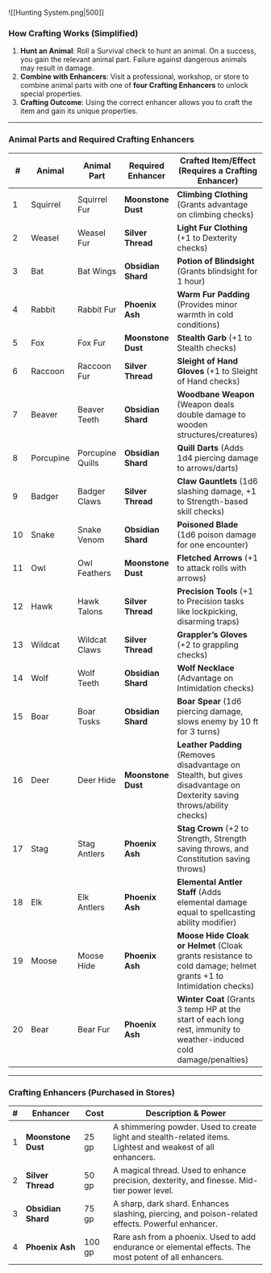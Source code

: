 ![[Hunting System.png|500]]
### **How Crafting Works (Simplified)**

1. **Hunt an Animal**: Roll a Survival check to hunt an animal. On a success, you gain the relevant animal part. Failure against dangerous animals may result in damage.
2. **Combine with Enhancers**: Visit a professional, workshop, or store to combine animal parts with one of **four Crafting Enhancers** to unlock special properties.
3. **Crafting Outcome**: Using the correct enhancer allows you to craft the item and gain its unique properties.

---

### **Animal Parts and Required Crafting Enhancers**

| #   | Animal    | Animal Part           | Required Enhancer    | Crafted Item/Effect (Requires a Crafting Enhancer)                                                                  |
| --- | --------- | --------------------- | -------------------- | ------------------------------------------------------------------------------------------------------------------- |
| 1   | Squirrel  | Squirrel Fur          | **Moonstone Dust**    | **Climbing Clothing** (Grants advantage on climbing checks)                                                         |
| 2   | Weasel    | Weasel Fur            | **Silver Thread**     | **Light Fur Clothing** (+1 to Dexterity checks)                                                                     |
| 3   | Bat       | Bat Wings             | **Obsidian Shard**    | **Potion of Blindsight** (Grants blindsight for 1 hour)                                                             |
| 4   | Rabbit    | Rabbit Fur            | **Phoenix Ash**       | **Warm Fur Padding** (Provides minor warmth in cold conditions)                                                     |
| 5   | Fox       | Fox Fur               | **Moonstone Dust**    | **Stealth Garb** (+1 to Stealth checks)                                                                             |
| 6   | Raccoon   | Raccoon Fur           | **Silver Thread**     | **Sleight of Hand Gloves** (+1 to Sleight of Hand checks)                                                           |
| 7   | Beaver    | Beaver Teeth          | **Obsidian Shard**    | **Woodbane Weapon** (Weapon deals double damage to wooden structures/creatures)                                     |
| 8   | Porcupine | Porcupine Quills      | **Obsidian Shard**    | **Quill Darts** (Adds 1d4 piercing damage to arrows/darts)                                                          |
| 9   | Badger    | Badger Claws          | **Silver Thread**     | **Claw Gauntlets** (1d6 slashing damage, +1 to Strength-based skill checks)                                          |
| 10  | Snake     | Snake Venom           | **Obsidian Shard**    | **Poisoned Blade** (1d6 poison damage for one encounter)                                                            |
| 11  | Owl       | Owl Feathers          | **Moonstone Dust**    | **Fletched Arrows** (+1 to attack rolls with arrows)                                                                |
| 12  | Hawk      | Hawk Talons           | **Silver Thread**     | **Precision Tools** (+1 to Precision tasks like lockpicking, disarming traps)                                        |
| 13  | Wildcat   | Wildcat Claws         | **Silver Thread**     | **Grappler’s Gloves** (+2 to grappling checks)                                                                      |
| 14  | Wolf      | Wolf Teeth            | **Obsidian Shard**    | **Wolf Necklace** (Advantage on Intimidation checks)                                                                |
| 15  | Boar      | Boar Tusks            | **Obsidian Shard**    | **Boar Spear** (1d6 piercing damage, slows enemy by 10 ft for 3 turns)                                               |
| 16  | Deer      | Deer Hide             | **Moonstone Dust**    | **Leather Padding** (Removes disadvantage on Stealth, but gives disadvantage on Dexterity saving throws/ability checks) |
| 17  | Stag      | Stag Antlers          | **Phoenix Ash**       | **Stag Crown** (+2 to Strength, Strength saving throws, and Constitution saving throws)                             |
| 18  | Elk       | Elk Antlers           | **Phoenix Ash**       | **Elemental Antler Staff** (Adds elemental damage equal to spellcasting ability modifier)                            |
| 19  | Moose     | Moose Hide            | **Phoenix Ash**       | **Moose Hide Cloak or Helmet** (Cloak grants resistance to cold damage; helmet grants +1 to Intimidation checks)     |
| 20  | Bear      | Bear Fur              | **Phoenix Ash**       | **Winter Coat** (Grants 3 temp HP at the start of each long rest, immunity to weather-induced cold damage/penalties) |

---

### **Crafting Enhancers (Purchased in Stores)**

| #   | Enhancer           | Cost   | Description & Power                                           |
| --- | ------------------ | ------ | ------------------------------------------------------------- |
| 1   | **Moonstone Dust**  | 25 gp  | A shimmering powder. Used to create light and stealth-related items. Lightest and weakest of all enhancers. |
| 2   | **Silver Thread**   | 50 gp  | A magical thread. Used to enhance precision, dexterity, and finesse. Mid-tier power level. |
| 3   | **Obsidian Shard**  | 75 gp  | A sharp, dark shard. Enhances slashing, piercing, and poison-related effects. Powerful enhancer. |
| 4   | **Phoenix Ash**     | 100 gp | Rare ash from a phoenix. Used to add endurance or elemental effects. The most potent of all enhancers. |